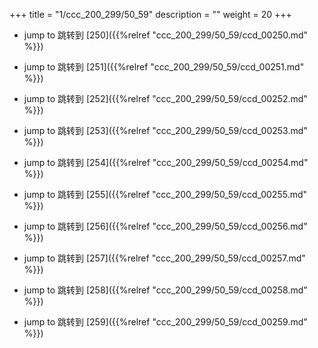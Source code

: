 +++
title = "1/ccc_200_299/50_59"
description = ""
weight = 20
+++

* jump to 跳转到 [250]({{%relref "ccc_200_299/50_59/ccd_00250.md" %}})

* jump to 跳转到 [251]({{%relref "ccc_200_299/50_59/ccd_00251.md" %}})

* jump to 跳转到 [252]({{%relref "ccc_200_299/50_59/ccd_00252.md" %}})

* jump to 跳转到 [253]({{%relref "ccc_200_299/50_59/ccd_00253.md" %}})

* jump to 跳转到 [254]({{%relref "ccc_200_299/50_59/ccd_00254.md" %}})

* jump to 跳转到 [255]({{%relref "ccc_200_299/50_59/ccd_00255.md" %}})

* jump to 跳转到 [256]({{%relref "ccc_200_299/50_59/ccd_00256.md" %}})

* jump to 跳转到 [257]({{%relref "ccc_200_299/50_59/ccd_00257.md" %}})

* jump to 跳转到 [258]({{%relref "ccc_200_299/50_59/ccd_00258.md" %}})

* jump to 跳转到 [259]({{%relref "ccc_200_299/50_59/ccd_00259.md" %}})

